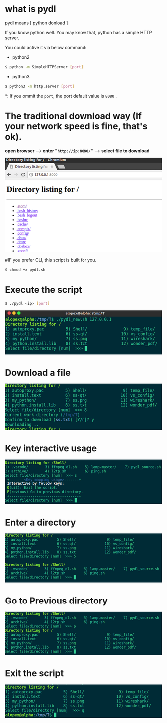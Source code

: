 # what is pydl
pydl means [ python donload ]

If you know python well. You may know that, python has a simple HTTP server.

You could active it via below command:

* python2
```Bash
$ python -m SimpleHTTPServer [port]
```
* python3
```Bash
$ python3 -m http.server [port]
```
*: If you ommit the ```port```, the port default value is ```8080``` .

# The traditional download way (If your network speed is fine, that's ok). 
**open browser** --> **enter "```http://ip:8080/```"** --> **select file to download**

![image](https://github.com/Alopex4/pydl/blob/master/photoes/tradition.png)

#IF you prefer CLI, this script is built for you.
```Bash
$ chmod +x pydl.sh
```
# Execute the script
```Bash
$ ./pydl <ip> [port]
```
![image](https://github.com/Alopex4/pydl/blob/master/photoes/start.png)
# Download a file
![image](https://github.com/Alopex4/pydl/blob/master/photoes/download_file.png)

# Key interactive usage
![image](https://github.com/Alopex4/pydl/blob/master/photoes/key.png)

# Enter a directory
![image](https://github.com/Alopex4/pydl/blob/master/photoes/enter_dir.png)

# Go to Previous directory
![image](https://github.com/Alopex4/pydl/blob/master/photoes/previous_dir.png)

# Exit the script
![image](https://github.com/Alopex4/pydl/blob/master/photoes/exit.png)

